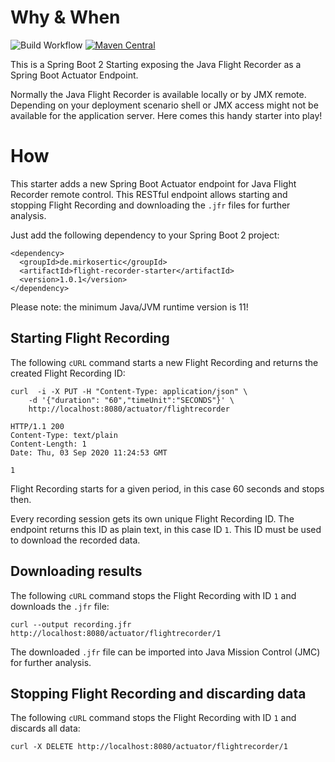 # Why & When

![Build Workflow](https://github.com/mirkosertic/flight-recorder-starter/workflows/Build%20Workflow/badge.svg) [![Maven Central](https://maven-badges.herokuapp.com/maven-central/de.mirkosertic/flight-recorder-starter/badge.svg?style=plastic)](https://maven-badges.herokuapp.com/maven-central/de.mirkosertic/flight-recorder-starter)

This is a Spring Boot 2 Starting exposing the Java Flight Recorder as a Spring Boot Actuator Endpoint.

Normally the Java Flight Recorder is available locally or by JMX remote. Depending on your deployment 
scenario shell or JMX access might not be available for the application server. Here comes this handy
starter into play!

# How

This starter adds a new Spring Boot Actuator endpoint for Java Flight Recorder remote control. This 
RESTful endpoint allows starting and stopping Flight Recording and downloading the `.jfr` files
for further analysis.

Just add the following dependency to your Spring Boot 2 project:

```
<dependency>
  <groupId>de.mirkosertic</groupId>
  <artifactId>flight-recorder-starter</artifactId>
  <version>1.0.1</version>
</dependency>
```

Please note: the minimum Java/JVM runtime version is 11!

## Starting Flight Recording

The following `cURL` command starts a new Flight Recording and returns the created Flight Recording ID:

```
curl  -i -X PUT -H "Content-Type: application/json" \ 
    -d '{"duration": "60","timeUnit":"SECONDS"}' \
    http://localhost:8080/actuator/flightrecorder

HTTP/1.1 200 
Content-Type: text/plain
Content-Length: 1
Date: Thu, 03 Sep 2020 11:24:53 GMT

1
```

Flight Recording starts for a given period, in this case 60 seconds and stops then.

Every recording session gets its own unique Flight Recording ID. The endpoint returns
this ID as plain text, in this case ID `1`. This ID must be used to download the 
recorded data.

## Downloading results

The following `cURL` command stops the Flight Recording with ID `1` and downloads the `.jfr` file:

```
curl --output recording.jfr http://localhost:8080/actuator/flightrecorder/1
```

The downloaded `.jfr` file can be imported into Java Mission Control (JMC) for further analysis.

## Stopping Flight Recording and discarding data

The following `cURL` command stops the Flight Recording with ID `1` and discards all data:

```
curl -X DELETE http://localhost:8080/actuator/flightrecorder/1
```
